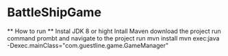 # BattleShipGame
** How to run                                                                        **
Instal JDK 8 or hight
Intall Maven
download the project
run command prombt and navigate to the project
run mvn install
mvn exec:java -Dexec.mainClass="com.guestline.game.GameManager"
